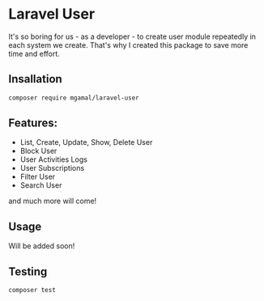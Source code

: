 # Laravel User

It's so boring for us - as a developer - to create user module repeatedly in each system we create. That's why I created this package to save more time and effort.

## Insallation

```bash
composer require mgamal/laravel-user
```

## Features:
  - List, Create, Update, Show, Delete User
  - Block User
  - User Activities Logs
  - User Subscriptions
  - Filter User
  - Search User

and much more will come!


## Usage

Will be added soon!

## Testing
```bash
composer test
```
